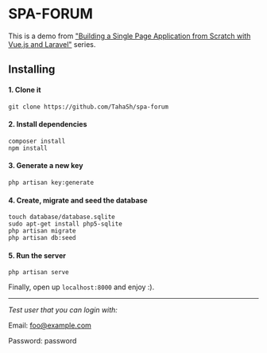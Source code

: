 # SPA-FORUM

This is a demo from ["Building a Single Page Application from Scratch with Vue.js and Laravel"](http://taha-sh.com/blog/building-a-single-page-application-from-scratch-with-vuejs-and-laravel) series.

## Installing

#### 1. Clone it

``` plain
git clone https://github.com/TahaSh/spa-forum
```

#### 2. Install dependencies

``` plain
composer install
npm install
```

#### 3. Generate a new key

``` plain
php artisan key:generate
```

#### 4. Create, migrate and seed the database

``` plain
touch database/database.sqlite
sudo apt-get install php5-sqlite
php artisan migrate
php artisan db:seed
```

#### 5. Run the server

``` plain
php artisan serve
```

Finally, open up `localhost:8000` and enjoy :).

---

*Test user that you can login with:*

Email: foo@example.com

Password: password
